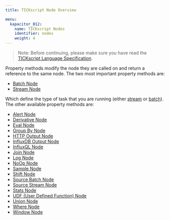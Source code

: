 ```yaml
---
title: TICKscript Node Overview

menu:
  kapacitor_012:
    name: TICKscript Nodes
    identifier: nodes
    weight: 4
---
```


> Note: Before continuing, please make sure you have read the
> [TICKscript Language Specification](/kapacitor/v0.12/tick/).

Property methods modify the node they are called on and return a
reference to the same node. The two most important property methods
are:

* [Batch Node](/kapacitor/v0.12/nodes/batch_node)
* [Stream Node](/kapacitor/v0.12/nodes/stream_node)

Which define the type of task that you are running (either
[stream](/kapacitor/v0.12/introduction/getting_started/#trigger-alert-from-stream-data)
or
[batch](/kapacitor/v0.12/introduction/getting_started/#trigger-alert-from-batch-data)). The
other available property methods are:

* [Alert Node](/kapacitor/v0.12/nodes/alert_node)
* [Derivative Node](/kapacitor/v0.12/nodes/derivative_node)
* [Eval Node](/kapacitor/v0.12/nodes/eval_node)
* [Group By Node](/kapacitor/v0.12/nodes/group_by_node)
* [HTTP Output Node](/kapacitor/v0.12/nodes/http_out_node)
* [InfluxDB Output Node](/kapacitor/v0.12/nodes/influx_d_b_out_node)
* [InfluxQL Node](/kapacitor/v0.12/nodes/influx_q_l_node)
* [Join Node](/kapacitor/v0.12/nodes/join_node)
* [Log Node](/kapacitor/v0.12/nodes/log_node)
* [NoOp Node](/kapacitor/v0.12/nodes/no_op_node)
* [Sample Node](/kapacitor/v0.12/nodes/sample_node)
* [Shift Node](/kapacitor/v0.12/nodes/shift_node)
* [Source Batch Node](/kapacitor/v0.12/nodes/source_batch_node)
* [Source Stream Node](/kapacitor/v0.12/nodes/source_stream_node)
* [Stats Node](/kapacitor/v0.12/nodes/stats_node)
* [UDF (User Defined Function) Node](/kapacitor/v0.12/nodes/u_d_f_node)
* [Union Node](/kapacitor/v0.12/nodes/union_node)
* [Where Node](/kapacitor/v0.12/nodes/where_node)
* [Window Node](/kapacitor/v0.12/nodes/window_node)
